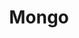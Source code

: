 ---
layout: place
title: "Mongo"
permalink: /texas/pearland/mongo.html
stateAbbr: TX
stateName: Texas
cityName: Pearland
seo:
  name: "Mongo"
  type: Restaurant
  links: http://www.bestmongolian.com/
description: "Looking for sushi in Pearland, Texas? Check out Mongo for a delightful Japanese dining experience. Enjoy a variety of sushi and other dishes in a welcoming a..."
place_id: ChIJK5vBeDKTQIYRkcmESAnmQFA
photos:
  - name: >-
      places/ChIJK5vBeDKTQIYRkcmESAnmQFA/photos/AeeoHcL9A5mNuRyVpUNyYsGsbGShQG2wmwVRYr1VOVrLxMu2DGPEj-7MtQ-OQ39EyMEYK3fKBmQYWx2DSVhAGqgk6rsgNh3BAXXlnNF7D3o_1AWM5P4PPOB1jsW_VNPLcP4EMDL5rRPQyGpxGmxaSJtsuLeJpamLtinC__05Pt-Cr7KT9rFWC8KFAA5cCukfJnEGGqk36Xsk1G5Nqvwjmgk4rPtHde_Mhn70gUQqpRfxILHm9NUxydp4KHhM1Pzy4XqpsHXT7Jv-OhNIdssUWfloxCa6ifm_kg4dtHVn9Xk8CJZvuw
    widthPx: 800
    heightPx: 600
    authorAttributions:
      - displayName: Mongo
        uri: https://maps.google.com/maps/contrib/112565623808915022892
        photoUri: >-
          https://lh3.googleusercontent.com/a-/ALV-UjVzFk-H7k8uK_LIQqLzgOSj_eb51a7hADg1dpyfXsnXi8Q_j10=s100-p-k-no-mo
    flagContentUri: >-
      https://www.google.com/local/imagery/report/?cb_client=maps_api_places.places_api&image_key=!1e10!2sAF1QipNqwLPfG-UV7G1C_7kPaOg5fBA9Z8gtUWkVxpGF&hl=en-US
    googleMapsUri: >-
      https://www.google.com/maps/place//data=!3m4!1e2!3m2!1sAF1QipNqwLPfG-UV7G1C_7kPaOg5fBA9Z8gtUWkVxpGF!2e10!4m2!3m1!1s0x8640933278c19b2b:0x5040e6094884c991
  - name: >-
      places/ChIJK5vBeDKTQIYRkcmESAnmQFA/photos/AeeoHcITav5yfbraVfau9d-rHlJEU_9_Xbmaleg4XXzR1E5QACnSr0bfHyAgpi7t7d5R-2sJNTr3VVxFBxWUmg-V7Xc05-cbSKXXQYqh_DkW4L8bTeAqQ8nQiG6UHTFAZEZuqV0siAmdt_nZGQfltB620TOUSq2VUgLXj6a-AMkN8pPYwy5zpFH7HzoBDiJv2FfJqMkmtaPbW3jNj24j5XTw20BHwy6VMwHYBpQshQD79yBpC62fFuRZwnyq7Bvic8U_CLsQMb5AvpSexy6RqAZWWrICPut2rxCGzclzt4slxBfLWA
    widthPx: 4800
    heightPx: 3200
    authorAttributions:
      - displayName: Mongo
        uri: https://maps.google.com/maps/contrib/112565623808915022892
        photoUri: >-
          https://lh3.googleusercontent.com/a-/ALV-UjVzFk-H7k8uK_LIQqLzgOSj_eb51a7hADg1dpyfXsnXi8Q_j10=s100-p-k-no-mo
    flagContentUri: >-
      https://www.google.com/local/imagery/report/?cb_client=maps_api_places.places_api&image_key=!1e10!2sAF1QipPxeND941hEZ1PNFRAgsMaEowZD-uPqJr2ESj5t&hl=en-US
    googleMapsUri: >-
      https://www.google.com/maps/place//data=!3m4!1e2!3m2!1sAF1QipPxeND941hEZ1PNFRAgsMaEowZD-uPqJr2ESj5t!2e10!4m2!3m1!1s0x8640933278c19b2b:0x5040e6094884c991
  - name: >-
      places/ChIJK5vBeDKTQIYRkcmESAnmQFA/photos/AeeoHcKRR84aQ-xcJJPxJs1v2XCd25MJjzoCpVTx6d8FdAQwoPmTFOgcG3DqBIsQAKAaZ6eASdz2fm14fox5oA5HpNdV50xmdpKZYi0adM5xxh6M5hsR2zrLOEif851gDdoSMKs7BHdDvEmzULu2ShlPVvX5kHW4nDvpE7oDl-SGJF4PDICTciLg-eO4qFrL3bBhfKofcZr0JRwNDiCLpOvjm4zjGkerBkFTUGxhUNxMRpAVg_as3DY38uU6vobWrYX0ev7mOL23-ZHvpiDri6vCLGGmu2q-fMENBofuXxoN6ZPiPA4TIHJwrclS4Lx0iqcKpfAotzvKEbIzW1jAos1pW-WsGbec2tFHB51QGlw6Dt6syTP1hD75pqdqNWyvMs4FKGVpWUsPW6SjdA4xEwTOecklKLha3ihvErPXpZX-w3SwQlC0
    widthPx: 4032
    heightPx: 3024
    authorAttributions:
      - displayName: Lindsay Blackmon
        uri: https://maps.google.com/maps/contrib/111520260462080075622
        photoUri: >-
          https://lh3.googleusercontent.com/a-/ALV-UjWsD8Ie0e5FC7n69FP85sHQfMYZhHFeyA4V_HbL0DXknpGAb-k=s100-p-k-no-mo
    flagContentUri: >-
      https://www.google.com/local/imagery/report/?cb_client=maps_api_places.places_api&image_key=!1e10!2sCIHM0ogKEICAgMDIqNmJrQE&hl=en-US
    googleMapsUri: >-
      https://www.google.com/maps/place//data=!3m4!1e2!3m2!1sCIHM0ogKEICAgMDIqNmJrQE!2e10!4m2!3m1!1s0x8640933278c19b2b:0x5040e6094884c991
  - name: >-
      places/ChIJK5vBeDKTQIYRkcmESAnmQFA/photos/AeeoHcJH-ABhDnul9ViKCJ8t02gbKSmA3TEKfI6iCbh4Arqp4duCFJDfZOxkCgzpldiYsFSzhO67SzgaahVEk9x6NAirrRQx2hg5-ohYEP-SzQps6d9SbElCzormxdTnxC-dB2nEnHjr6O3QhNBDup2uU9PArKn0T58dEC99T-DH9TCyXMJunWglWw6aMkINRRHmHb3YtRmTQRGwLWp13lg_0GSe7zkvpJUSEcrMc-xTU6tNhHHfkEPd6m22TXUZiIeB4jUTgmmxJGyXPpvNc0pcbllxAT-whpSllN712B4TjfFeTw
    widthPx: 800
    heightPx: 533
    authorAttributions:
      - displayName: Mongo
        uri: https://maps.google.com/maps/contrib/112565623808915022892
        photoUri: >-
          https://lh3.googleusercontent.com/a-/ALV-UjVzFk-H7k8uK_LIQqLzgOSj_eb51a7hADg1dpyfXsnXi8Q_j10=s100-p-k-no-mo
    flagContentUri: >-
      https://www.google.com/local/imagery/report/?cb_client=maps_api_places.places_api&image_key=!1e10!2sAF1QipOFN8JzoY9RU37NQ-CTTX4NE4LzzaMMCCsUmVSz&hl=en-US
    googleMapsUri: >-
      https://www.google.com/maps/place//data=!3m4!1e2!3m2!1sAF1QipOFN8JzoY9RU37NQ-CTTX4NE4LzzaMMCCsUmVSz!2e10!4m2!3m1!1s0x8640933278c19b2b:0x5040e6094884c991
  - name: >-
      places/ChIJK5vBeDKTQIYRkcmESAnmQFA/photos/AeeoHcJSzigUBoJLuiEB6s2p54YORT0jyO6MEBr_sMcvfb8-fOu3D0bXZ4PYHBZqF7wOueISowabg-cLo57FlFKZKyLX9nViJT14tARda1gAioWajG8K_dePnRQi4WuAuh6tKh3uQKT3KG8Sf_Zu2NjNzzHhb36O7oiMW_jnXQtqUoFoiPfVojq_qEUSbMg2towfr51uCyhxHPutDJmBCLjoO-nCGFqlDRIvG6p8yq6cndSk9UK7aDdle-YpX1A9-wXHGaKK5Mn9At2yGwnnIfmXV8bTeR892UCzWdbdCEL_V66YKroBdz5jIgwTQ2ul9NfskpfoAWtxQce-O5ATdYCZuTTIPZOMtRKYx3Ql83Ky4NXBvrJ1_ByaKGTJw35SY4oLmv-G5DO1-qwNo547afeHMdSyjw3pUGIvqFV-ClzSiRTDrA
    widthPx: 4800
    heightPx: 3600
    authorAttributions:
      - displayName: Lindsay Blackmon
        uri: https://maps.google.com/maps/contrib/111520260462080075622
        photoUri: >-
          https://lh3.googleusercontent.com/a-/ALV-UjWsD8Ie0e5FC7n69FP85sHQfMYZhHFeyA4V_HbL0DXknpGAb-k=s100-p-k-no-mo
    flagContentUri: >-
      https://www.google.com/local/imagery/report/?cb_client=maps_api_places.places_api&image_key=!1e10!2sCIHM0ogKEICAgMDIqNmJbQ&hl=en-US
    googleMapsUri: >-
      https://www.google.com/maps/place//data=!3m4!1e2!3m2!1sCIHM0ogKEICAgMDIqNmJbQ!2e10!4m2!3m1!1s0x8640933278c19b2b:0x5040e6094884c991
  - name: >-
      places/ChIJK5vBeDKTQIYRkcmESAnmQFA/photos/AeeoHcIgYklN2s8LZ_Z8uGIh4erLUCMx6W_pbL4gDoUgDiIiZZwXueSWzExhC32yQ35nZr_URbxO6y4JFIjyzeKs8ovLNAwfU_bRH9NMxFBtDA_4nQmqsV0IETCqxZ4wv5CfD6ZslPU4Ap3GDWJMZ8ZfOXho4fPDp1U4obCq-C9ZEaF1snTCq9Joo224wpqHTYJqZpehz0aMdURHmHdQFOE4Vof_wT18DuC8ENxNCcpl0Run1JDiLGgPi9vo1Bg5JSMc8egCIY5DzcHl9Wc-SYpckLj0BWHe_3wVlEjZuIIfyYCkpA
    widthPx: 800
    heightPx: 533
    authorAttributions:
      - displayName: Mongo
        uri: https://maps.google.com/maps/contrib/112565623808915022892
        photoUri: >-
          https://lh3.googleusercontent.com/a-/ALV-UjVzFk-H7k8uK_LIQqLzgOSj_eb51a7hADg1dpyfXsnXi8Q_j10=s100-p-k-no-mo
    flagContentUri: >-
      https://www.google.com/local/imagery/report/?cb_client=maps_api_places.places_api&image_key=!1e10!2sAF1QipMBiq0qRY1C7NRiGrnyk441sp14AQmLFrv7cwpK&hl=en-US
    googleMapsUri: >-
      https://www.google.com/maps/place//data=!3m4!1e2!3m2!1sAF1QipMBiq0qRY1C7NRiGrnyk441sp14AQmLFrv7cwpK!2e10!4m2!3m1!1s0x8640933278c19b2b:0x5040e6094884c991
  - name: >-
      places/ChIJK5vBeDKTQIYRkcmESAnmQFA/photos/AeeoHcIdaMVFCHmBwDq66DSkTLbUX75rCs_9q6tzi8G9nf6lfJYcmbTmyi7H_HAHGsa2Ns7y1o5B6T2j9P4uK4RAZjDwPKG9LxiCv3GUM391D1gz85k5sDmdfgvqrQM33EeHmo4w2UMyP2HjH1Rm1NDjYTaAQQOqt0Aev7jrFm4KUdvrgjQbT98KAxRiYxDmpG0FlcBaaCDYcT91skVLFfDwZ5n36VWqD-M5uIwFLwCKYPAAWKh7QGZv7mfzh9l5I8phdN7NTplrOL3R_GHU5lGI6yN1Q4fZgjI8HkHKS9g5zc6TTA
    widthPx: 4800
    heightPx: 3200
    authorAttributions:
      - displayName: Mongo
        uri: https://maps.google.com/maps/contrib/112565623808915022892
        photoUri: >-
          https://lh3.googleusercontent.com/a-/ALV-UjVzFk-H7k8uK_LIQqLzgOSj_eb51a7hADg1dpyfXsnXi8Q_j10=s100-p-k-no-mo
    flagContentUri: >-
      https://www.google.com/local/imagery/report/?cb_client=maps_api_places.places_api&image_key=!1e10!2sAF1QipMolkVxkFuQpcFnykaPpixe9qcrmrCf7aGUtqgC&hl=en-US
    googleMapsUri: >-
      https://www.google.com/maps/place//data=!3m4!1e2!3m2!1sAF1QipMolkVxkFuQpcFnykaPpixe9qcrmrCf7aGUtqgC!2e10!4m2!3m1!1s0x8640933278c19b2b:0x5040e6094884c991
  - name: >-
      places/ChIJK5vBeDKTQIYRkcmESAnmQFA/photos/AeeoHcKJWdkzCUDuSLEgzkkCJb-ydAT5EMEmI5WkJFg2T6lPQzAr4bO-YmCwC_aJsnMn7kAtkWzjhtgdRoI2NHEHP-Wyz76tyA3VjOERLmpc02qoCZKmOYnrErbpJda3o_6Oq71WpY80i-a3CzNE5Lg2f1Dr4adfYb5IF51bazwv9SKTUZYPt6nDp3Z4J06BfnQktRfYGHwheZoYh87xtjFEtybsFeXParGZvYHSmp7P-dXb7aNR5TXEgHxu6b9Zj_25y_3RZbsdA4NXuvIwUNZkkt2UXiu2lsIZ7T1ERRZsne8v9uLmkLJJ405--rBsxpFZMd3nPbJJiaknKbhhvDJ-OOPr3w9NDPIz4qjCk9vRr1CJ0eL7Ay5L47V4R-YrXBjcYrmZuB2OQ57dLM6V84tIgo9PTcd7-pPZNmWzHEk_kH0gkpVD
    widthPx: 3024
    heightPx: 4032
    authorAttributions:
      - displayName: Michael Benissan
        uri: https://maps.google.com/maps/contrib/111953858322902945994
        photoUri: >-
          https://lh3.googleusercontent.com/a-/ALV-UjWuWYQO611Am-IlCwiM1fuknczkY06pQmXg7tFaDmcsPpYuk1dZ=s100-p-k-no-mo
    flagContentUri: >-
      https://www.google.com/local/imagery/report/?cb_client=maps_api_places.places_api&image_key=!1e10!2sCIHM0ogKEICAgID26uHUygE&hl=en-US
    googleMapsUri: >-
      https://www.google.com/maps/place//data=!3m4!1e2!3m2!1sCIHM0ogKEICAgID26uHUygE!2e10!4m2!3m1!1s0x8640933278c19b2b:0x5040e6094884c991
  - name: >-
      places/ChIJK5vBeDKTQIYRkcmESAnmQFA/photos/AeeoHcLx2ga0bh9W6_dR-MtPHxBfiGG6nzxpj183cv0zVosg7uwUq3DSZKq86ZT6bv1rzntkT7KiS57PlXTkprwN6cSs5OS_CxV2kycs9RtvQMD0g5TUaSewzFsz6y2Hhp75HvejgSctzdqhVSxr0myvzYlYACWEahKRIsAqyMl24hb1_7lqtxdz7u6NXaHOvWB9X4Dr4VuAbCrqDudW8U86gEFgA9bYTbXi6wPjzBCqLTw0SDPWXbz_AFRquNP80OH3sN7xJ2szsMW7sfoDvkUpm6PdR3BPdIwpeYU2hTHTvZUWt0rtBIQKtnnqcfrHfeEW3BGDFmM-edJ_5eONpeSG0V9eP1TdMFigZDto6dRfXDf7VYCZC8KnYFBotx1JqX96bVNKiYEpYBAcmxSKDNV3Q6FzJtzRrV-FSePT8eqNTC-AcU2e
    widthPx: 3024
    heightPx: 3024
    authorAttributions:
      - displayName: Jarrod Milstead
        uri: https://maps.google.com/maps/contrib/115405543523284733386
        photoUri: >-
          https://lh3.googleusercontent.com/a/ACg8ocIsDT2DY416eNPZPaBiQz-IRClQS31IeWe-P7HggeHC9a7m8Q=s100-p-k-no-mo
    flagContentUri: >-
      https://www.google.com/local/imagery/report/?cb_client=maps_api_places.places_api&image_key=!1e10!2sCIHM0ogKEICAgICtiPjE9wE&hl=en-US
    googleMapsUri: >-
      https://www.google.com/maps/place//data=!3m4!1e2!3m2!1sCIHM0ogKEICAgICtiPjE9wE!2e10!4m2!3m1!1s0x8640933278c19b2b:0x5040e6094884c991
  - name: >-
      places/ChIJK5vBeDKTQIYRkcmESAnmQFA/photos/AeeoHcJVGDqglVKKvDdDjKBqp38IazbA8ZjFSsVOjam7ASfQSLEix3BfH1FMjKRNFCHYIg602fkND02dp8yY_ndBb4jpnlNsUH4X86MTJuKdQnxfhiE8mVr80mge2Imp97TeFuLR3mL_6qNQSjwZFo-4oMRKWRcQTbWUfEFuX4ak6ZnnqAtho5ytznj19dnL_YHm6tWzRzAnClVLQO8V7cAwOovY3IUa51XKyybsbisQbzYS_brunwdeCy4oNnICBFiImsfivRmt5TBJuRE-h944RoZDkAi8iXRyik7lDhxaf9sIDQ
    widthPx: 800
    heightPx: 600
    authorAttributions:
      - displayName: Mongo
        uri: https://maps.google.com/maps/contrib/112565623808915022892
        photoUri: >-
          https://lh3.googleusercontent.com/a-/ALV-UjVzFk-H7k8uK_LIQqLzgOSj_eb51a7hADg1dpyfXsnXi8Q_j10=s100-p-k-no-mo
    flagContentUri: >-
      https://www.google.com/local/imagery/report/?cb_client=maps_api_places.places_api&image_key=!1e10!2sAF1QipMTczmZW4XxRbW9K2ZLmRDX7f73UC_f_UP14-nj&hl=en-US
    googleMapsUri: >-
      https://www.google.com/maps/place//data=!3m4!1e2!3m2!1sAF1QipMTczmZW4XxRbW9K2ZLmRDX7f73UC_f_UP14-nj!2e10!4m2!3m1!1s0x8640933278c19b2b:0x5040e6094884c991
address: '11200 Broadway St #400, Pearland, TX 77584, USA'
street: '11200 Broadway St #400'
city: Pearland
state: TX
zip: '77584'
country: USA
neighborhood: null
latitude: '29.553440'
longitude: '-95.394320'
accessibility_options:
  wheelchairAccessibleParking: true
  wheelchairAccessibleEntrance: true
  wheelchairAccessibleRestroom: true
  wheelchairAccessibleSeating: true
business_status: OPERATIONAL
name: Mongo
google_maps_links:
  directionsUri: >-
    https://www.google.com/maps/dir//''/data=!4m7!4m6!1m1!4e2!1m2!1m1!1s0x8640933278c19b2b:0x5040e6094884c991!3e0
  placeUri: https://maps.google.com/?cid=5782874849089472913
  writeAReviewUri: >-
    https://www.google.com/maps/place//data=!4m3!3m2!1s0x8640933278c19b2b:0x5040e6094884c991!12e1
  reviewsUri: >-
    https://www.google.com/maps/place//data=!4m4!3m3!1s0x8640933278c19b2b:0x5040e6094884c991!9m1!1b1
  photosUri: >-
    https://www.google.com/maps/place//data=!4m3!3m2!1s0x8640933278c19b2b:0x5040e6094884c991!10e5
primary_type: Restaurant
opening_hours:
  regular: null
  current: null
secondary_opening_hours:
  regular:
    weekdayDescriptions: null
    type: null
  current:
    weekdayDescriptions: null
    type: null
phone: (713) 340-1288
price_level: PRICE_LEVEL_MODERATE
price_range: $10 &ndash; $20
rating: '4.4'
rating_count: 1523
website: http://www.bestmongolian.com/
reviews: null
parking_options: null
payment_options: null
allow_dogs: null
curbside_pickup: null
delivery: null
dine_in: null
good_for_children: null
good_for_groups: null
good_for_sports: null
live_music: null
menu_for_children: null
outdoor_seating: null
reservable: null
restroom: null
serves_beer: null
serves_breakfast: null
serves_brunch: null
serves_cocktails: null
serves_coffee: null
serves_dinner: null
serves_dessert: null
serves_lunch: null
serves_vegetarian_food: null
serves_wine: null
takeout: null
summary: null

---